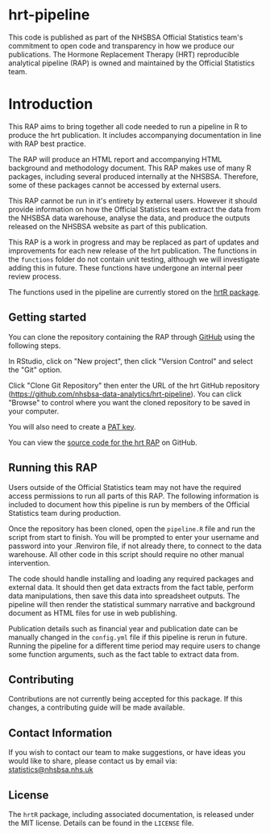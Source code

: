 # hrt-pipeline

This code is published as part of the NHSBSA Official Statistics team's commitment to open code and transparency in how we produce our publications. The Hormone Replacement Therapy (HRT) reproducible analytical pipeline (RAP) is owned and maintained by the Official Statistics team.

# Introduction

This RAP aims to bring together all code needed to run a pipeline in R to produce the hrt publication. It includes accompanying documentation in line with RAP best practice. 

The RAP will produce an HTML report and accompanying HTML background and methodology document. This RAP makes use of many R packages, including several produced internally at the NHSBSA. Therefore, some of these packages cannot be accessed by external users. 

This RAP cannot be run in it's entirety by external users. However it should provide information on how the Official Statistics team extract the data from the NHSBSA data warehouse, analyse the data, and produce the outputs released on the NHSBSA website as part of this publication.

This RAP is a work in progress and may be replaced as part of updates and improvements for each new release of the hrt publication. The functions in the `functions` folder do not contain unit testing, although we will investigate adding this in future. These functions have undergone an internal peer review process.

The functions used in the pipeline are currently stored on the [hrtR package](https://github.com/nhsbsa-data-analytics/hrtR).


## Getting started

You can clone the repository containing the RAP through [GitHub](https://github.com/) using the following steps.

In RStudio, click on "New project", then click "Version Control" and select the "Git" option.

Click "Clone Git Repository" then enter the URL of the hrt GitHub repository (https://github.com/nhsbsa-data-analytics/hrt-pipeline). You can click "Browse" to control where you want the cloned repository to be saved in your computer.

You will also need to create a [PAT key](https://docs.github.com/en/authentication/keeping-your-account-and-data-secure/managing-your-personal-access-tokens).

You can view the [source code for the hrt RAP](https://github.com/nhsbsa-data-analytics/hrt-pipeline) on GitHub.

## Running this RAP

Users outside of the Official Statistics team may not have the required access permissions to run all parts of this RAP. The following information is included to document how this pipeline is run by members of the Official Statistics team during production.

Once the repository has been cloned, open the `pipeline.R` file and run the script from start to finish. You will be prompted to enter your username and password into your .Renviron file, if not already there, to connect to the data warehouse. All other code in this script should require no other manual intervention.

The code should handle installing and loading any required packages and external data. It should then get data extracts from the fact table, perform data manipulations, then save this data into spreadsheet outputs. The pipeline will then render the statistical summary narrative and background document as HTML files for use in web publishing.

Publication details such as financial year and publication date can be manually changed in the `config.yml` file if this pipeline is rerun in future. Running the pipeline for a different time period may require users to change some function arguments, such as the fact table to extract data from.


## Contributing

Contributions are not currently being accepted for this package. If this changes, a contributing guide will be made available.

## Contact Information

If you wish to contact our team to make suggestions, or have ideas you would like to share, please contact us by email via: statistics@nhsbsa.nhs.uk

## License

The `hrtR` package, including associated documentation, is released under the MIT license. Details can be found in the `LICENSE` file.
